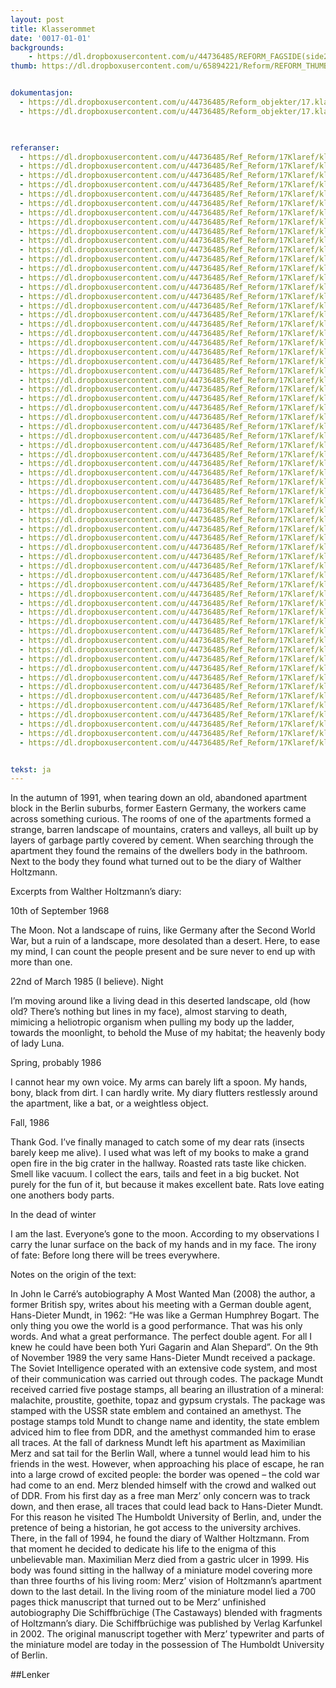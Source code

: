 ```yaml
---
layout: post
title: Klasserommet
date: '0017-01-01'
backgrounds:
    - https://dl.dropboxusercontent.com/u/44736485/REFORM_FAGSIDE(side2)/17.Klasserom2m.jpg
thumb: https://dl.dropboxusercontent.com/u/65894221/Reform/REFORM_THUMBNAILS/17.Klasserommet.jpg


dokumentasjon:
  - https://dl.dropboxusercontent.com/u/44736485/Reform_objekter/17.klasse1.jpg
  - https://dl.dropboxusercontent.com/u/44736485/Reform_objekter/17.klasse2.jpg
  


referanser:
  - https://dl.dropboxusercontent.com/u/44736485/Ref_Reform/17Klaref/klaref01.jpg
  - https://dl.dropboxusercontent.com/u/44736485/Ref_Reform/17Klaref/klaref02.jpg
  - https://dl.dropboxusercontent.com/u/44736485/Ref_Reform/17Klaref/klaref03.jpg
  - https://dl.dropboxusercontent.com/u/44736485/Ref_Reform/17Klaref/klaref04.jpg
  - https://dl.dropboxusercontent.com/u/44736485/Ref_Reform/17Klaref/klaref05.jpg
  - https://dl.dropboxusercontent.com/u/44736485/Ref_Reform/17Klaref/klaref07.jpg
  - https://dl.dropboxusercontent.com/u/44736485/Ref_Reform/17Klaref/klaref08.jpg
  - https://dl.dropboxusercontent.com/u/44736485/Ref_Reform/17Klaref/klaref09.jpg
  - https://dl.dropboxusercontent.com/u/44736485/Ref_Reform/17Klaref/klaref09b.jpg
  - https://dl.dropboxusercontent.com/u/44736485/Ref_Reform/17Klaref/klaref10.jpg
  - https://dl.dropboxusercontent.com/u/44736485/Ref_Reform/17Klaref/klaref11.jpg
  - https://dl.dropboxusercontent.com/u/44736485/Ref_Reform/17Klaref/klaref12.jpg
  - https://dl.dropboxusercontent.com/u/44736485/Ref_Reform/17Klaref/klaref12b.jpg
  - https://dl.dropboxusercontent.com/u/44736485/Ref_Reform/17Klaref/klaref12c.jpg
  - https://dl.dropboxusercontent.com/u/44736485/Ref_Reform/17Klaref/klaref12d.jpg
  - https://dl.dropboxusercontent.com/u/44736485/Ref_Reform/17Klaref/klaref12e.jpg
  - https://dl.dropboxusercontent.com/u/44736485/Ref_Reform/17Klaref/klaref13.jpg
  - https://dl.dropboxusercontent.com/u/44736485/Ref_Reform/17Klaref/klaref14.jpg
  - https://dl.dropboxusercontent.com/u/44736485/Ref_Reform/17Klaref/klaref15.jpg
  - https://dl.dropboxusercontent.com/u/44736485/Ref_Reform/17Klaref/klaref16.jpg
  - https://dl.dropboxusercontent.com/u/44736485/Ref_Reform/17Klaref/klaref17.jpg
  - https://dl.dropboxusercontent.com/u/44736485/Ref_Reform/17Klaref/klaref17b.jpg
  - https://dl.dropboxusercontent.com/u/44736485/Ref_Reform/17Klaref/klaref17c.jpg
  - https://dl.dropboxusercontent.com/u/44736485/Ref_Reform/17Klaref/klaref18.jpg
  - https://dl.dropboxusercontent.com/u/44736485/Ref_Reform/17Klaref/klaref19.jpg
  - https://dl.dropboxusercontent.com/u/44736485/Ref_Reform/17Klaref/klaref20.jpg
  - https://dl.dropboxusercontent.com/u/44736485/Ref_Reform/17Klaref/klaref21.jpg
  - https://dl.dropboxusercontent.com/u/44736485/Ref_Reform/17Klaref/klaref21a.jpg
  - https://dl.dropboxusercontent.com/u/44736485/Ref_Reform/17Klaref/klaref21b.jpg
  - https://dl.dropboxusercontent.com/u/44736485/Ref_Reform/17Klaref/klaref21c.jpg
  - https://dl.dropboxusercontent.com/u/44736485/Ref_Reform/17Klaref/klaref22.jpg
  - https://dl.dropboxusercontent.com/u/44736485/Ref_Reform/17Klaref/klaref23.jpg
  - https://dl.dropboxusercontent.com/u/44736485/Ref_Reform/17Klaref/klaref24.jpg
  - https://dl.dropboxusercontent.com/u/44736485/Ref_Reform/17Klaref/klaref24b.jpg
  - https://dl.dropboxusercontent.com/u/44736485/Ref_Reform/17Klaref/klaref25.jpg
  - https://dl.dropboxusercontent.com/u/44736485/Ref_Reform/17Klaref/klaref26.jpg
  - https://dl.dropboxusercontent.com/u/44736485/Ref_Reform/17Klaref/klaref27.jpg
  - https://dl.dropboxusercontent.com/u/44736485/Ref_Reform/17Klaref/klaref28.jpg
  - https://dl.dropboxusercontent.com/u/44736485/Ref_Reform/17Klaref/klaref29.jpg
  - https://dl.dropboxusercontent.com/u/44736485/Ref_Reform/17Klaref/klaref30.jpg
  - https://dl.dropboxusercontent.com/u/44736485/Ref_Reform/17Klaref/klaref31.jpg
  - https://dl.dropboxusercontent.com/u/44736485/Ref_Reform/17Klaref/klaref32.jpg
  - https://dl.dropboxusercontent.com/u/44736485/Ref_Reform/17Klaref/klaref33.jpg
  - https://dl.dropboxusercontent.com/u/44736485/Ref_Reform/17Klaref/klaref34.jpg
  - https://dl.dropboxusercontent.com/u/44736485/Ref_Reform/17Klaref/klaref35.jpg
  - https://dl.dropboxusercontent.com/u/44736485/Ref_Reform/17Klaref/klaref36.jpg
  - https://dl.dropboxusercontent.com/u/44736485/Ref_Reform/17Klaref/klaref37.jpg
  - https://dl.dropboxusercontent.com/u/44736485/Ref_Reform/17Klaref/klaref38.jpg
  - https://dl.dropboxusercontent.com/u/44736485/Ref_Reform/17Klaref/klaref39.jpg
  - https://dl.dropboxusercontent.com/u/44736485/Ref_Reform/17Klaref/klaref40.jpg
  - https://dl.dropboxusercontent.com/u/44736485/Ref_Reform/17Klaref/klaref40b.jpg
  - https://dl.dropboxusercontent.com/u/44736485/Ref_Reform/17Klaref/klaref41.jpg
  - https://dl.dropboxusercontent.com/u/44736485/Ref_Reform/17Klaref/klaref42.jpg
  - https://dl.dropboxusercontent.com/u/44736485/Ref_Reform/17Klaref/klaref43.jpg
  - https://dl.dropboxusercontent.com/u/44736485/Ref_Reform/17Klaref/klaref44.jpg
  - https://dl.dropboxusercontent.com/u/44736485/Ref_Reform/17Klaref/klaref45.jpg
  - https://dl.dropboxusercontent.com/u/44736485/Ref_Reform/17Klaref/klaref46.jpg
  - https://dl.dropboxusercontent.com/u/44736485/Ref_Reform/17Klaref/klaref47.jpg
  - https://dl.dropboxusercontent.com/u/44736485/Ref_Reform/17Klaref/klaref48.jpg
  - https://dl.dropboxusercontent.com/u/44736485/Ref_Reform/17Klaref/klaref49.jpg
  - https://dl.dropboxusercontent.com/u/44736485/Ref_Reform/17Klaref/klaref49b.jpg
  - https://dl.dropboxusercontent.com/u/44736485/Ref_Reform/17Klaref/klaref50.jpg
  - https://dl.dropboxusercontent.com/u/44736485/Ref_Reform/17Klaref/klaref51.jpg
  - https://dl.dropboxusercontent.com/u/44736485/Ref_Reform/17Klaref/klaref52.jpg


tekst: ja
---
```



In the autumn of 1991, when tearing down an old, abandoned apartment block in the Berlin suburbs, former Eastern Germany, the workers came across something curious. The rooms of one of the apartments formed a strange, barren landscape of mountains, craters and valleys, all built up by layers of garbage partly covered by cement. When searching through the apartment they found the remains of the dwellers body in the bathroom. Next to the body they found what turned out to be the diary of Walther Holtzmann.  

Excerpts from Walther Holtzmann’s diary:  

10th of September 1968

The Moon. Not a landscape of ruins, like Germany after the Second World War, but a ruin of a landscape, more desolated than a desert. Here, to ease my mind, I can count the people present and be sure never to end up with more than one.

22nd of March 1985 (I believe). Night

I’m moving around like a living dead in this deserted landscape, old (how old? There’s nothing but lines in my face), almost starving to death, mimicing a heliotropic organism when pulling my body up the ladder, towards the moonlight, to behold the Muse of my habitat; the heavenly body of lady Luna.

Spring, probably 1986

I cannot hear my own voice. My arms can barely lift a spoon. My hands, bony, black from dirt. I can hardly write. My diary flutters restlessly around the apartment, like a bat, or a weightless object. 

Fall, 1986

Thank God. I’ve finally managed to catch some of my dear rats (insects barely keep me alive). I used what was left of my books to make a grand open fire in the big crater in the hallway. Roasted rats taste like chicken. Smell like vacuum. I collect the ears, tails and feet in a big bucket. Not purely for the fun of it, but because it makes excellent bate. Rats love eating one anothers body parts.

In the dead of winter

I am the last. Everyone’s gone to the moon. According to my observations I carry the lunar surface on the back of my hands and in my face. The irony of fate: Before long there will be trees everywhere. 


Notes on the origin of the text:

In John le Carré’s autobiography A Most Wanted Man (2008) the author, a former British spy, writes about his meeting with a German double agent, Hans-Dieter Mundt, in 1962: “He was like a German Humphrey Bogart. The only thing you owe the world is a good performance. That was his only words. And what a great performance. The perfect double agent. For all I knew he could have been both Yuri Gagarin and Alan Shepard”.
	On the 9th of November 1989 the very same Hans-Dieter Mundt received a package. The Soviet Intelligence operated with an extensive code system, and most of their communication was carried out through codes. The package Mundt received carried five postage stamps, all bearing an illustration of a mineral: malachite, proustite, goethite, topaz and gypsum crystals. The package was stamped with the USSR state emblem and contained an amethyst. The postage stamps told Mundt to change name and identity, the state emblem adviced him to flee from DDR, and the amethyst commanded him to erase all traces. At the fall of darkness Mundt left his apartment as Maximilian Merz and sat tail for the Berlin Wall, where a tunnel would lead him to his friends in the west. However, when approaching his place of escape, he ran into a large crowd of excited people: the border was opened – the cold war had come to an end. Merz blended himself with the crowd and walked out of DDR. 
	From his first day as a free man Merz’ only concern was to track down, and then erase, all traces that could lead back to Hans-Dieter Mundt. For this reason he visited The Humboldt University of Berlin, and, under the pretence of being a historian, he got access to the university archives. There, in the fall of 1994, he found the diary of Walther Holtzmann. From that moment he decided to dedicate his life to the enigma of this unbelievable man.
	Maximilian Merz died from a gastric ulcer in 1999. His body was found sitting in the hallway of a miniature model covering more than three fourths of his living room: Merz’ vision of Holtzmann’s apartment down to the last detail. In the living room of the miniature model lied a 700 pages thick manuscript that turned out to be Merz’ unfinished autobiography Die Schiffbrüchige (The Castaways) blended with fragments of Holtzmann’s diary. 
	Die Schiffbrüchige was published by Verlag Karfunkel in 2002. The original manuscript together with Merz’ typewriter and parts of the miniature model are today in the possession of The Humboldt University of Berlin. 


##Lenker
